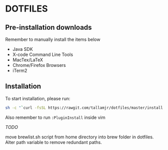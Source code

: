 # DOTFILES

## Pre-installation downloads

Remember to manually install the items below

- Java SDK
- X-code Command Line Tools
- MacTex/LaTeX
- Chrome/Firefox Browsers
- iTerm2

## Installation

To start installation, please run:

```bash
sh -c "`curl -fsSL https://rawgit.com/tallamjr/dotfiles/master/install.sh`"
```
Also remember to run `:PluginInstall` inside vim

*TODO*

move brewlist.sh script from home directory into brew folder in dotfiles. Alter
path variable to remove redundant paths.
